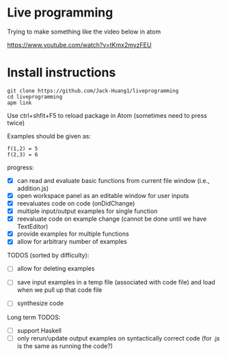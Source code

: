 # Live programming

Trying to make something like the video below in atom

https://www.youtube.com/watch?v=tKmx2myzFEU

# Install instructions

```
git clone https://github.com/Jack-Huang1/liveprogramming
cd liveprogramming
apm link
```
Use ctrl+shfit+F5 to reload package in Atom (sometimes need to press twice)

Examples should be given as:

```
f(1,2) = 5
f(2,3) = 6
```

progress:
- [x] can read and evaluate basic functions from current file window (i.e., addition.js)
- [x] open workspace panel as an editable window for user inputs
- [x] reevaluates code on code (onDidChange)
- [x] multiple input/output examples for single function
- [x] reevaluate code on example change (cannot be done until we have TextEditor)
- [x] provide examples for multiple functions
- [x] allow for arbitrary number of examples

TODOS (sorted by difficulty):
- [ ] allow for deleting examples
- [ ] save input examples in a temp file (associated with code file) and load when we pull up that code file
- [ ] synthesize code


Long term TODOS:
- [ ] support Haskell
- [ ] only rerun/update output examples on syntactically correct code (for .js is the same as running the code?)
